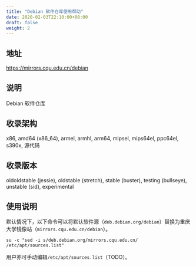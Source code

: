 ```yaml
---
title: "Debian 软件仓库使用帮助"
date: 2020-02-03T22:10:00+08:00
draft: false
weight: 2
---
```

## 地址
<https://mirrors.cqu.edu.cn/debian>
## 说明
Debian 软件仓库
## 收录架构
x86, amd64 (x86_64), armel, armhl, arm64, mipsel, mips64el, ppc64el, s390x, 源代码

## 收录版本
oldoldstable (jessie), oldstable (stretch), stable (buster), testing (bullseye), unstable (sid), experimental 

## 使用说明
默认情况下，以下命令可以将默认软件源（`deb.debian.org/debian`）替换为重庆大学镜像站（`mirrors.cqu.edu.cn/debian`）。
```shell 
su -c "sed -i s/deb.debian.org/mirrors.cqu.edu.cn/ /etc/apt/sources.list"
```
用户亦可手动编辑`/etc/apt/sources.list`（TODO）。

